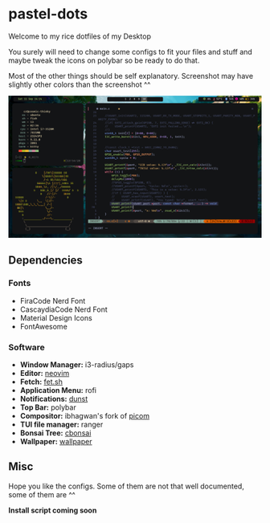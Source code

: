 # pastel-dots
Welcome to my rice dotfiles of my Desktop

You surely will need to change some configs to fit your files and stuff and maybe tweak the icons on polybar so be ready to do that. 

Most of the other things should be self explanatory. Screenshot may have slightly other colors than the screenshot ^^

![](https://github.com/cosmicraccoon/thinky-nature-dots/blob/main/screen.png?raw=true)

## Dependencies

### Fonts

- FiraCode Nerd Font
- CascaydiaCode Nerd Font
- Material Design Icons
- FontAwesome

### Software
- **Window Manager:** i3-radius/gaps
- **Editor:** [neovim](https://github.com/neovim/neovim)
- **Fetch:** [fet.sh](https://github.com/6gk/fet.sh)
- **Application Menu:** rofi 
- **Notifications:** [dunst](https://github.com/dunst-project/dunst)
- **Top Bar:** polybar
- **Compositor:** ibhagwan's fork of [picom](https://github.com/ibhagwan/picom)
- **TUI file manager:** ranger 
- **Bonsai Tree:** [cbonsai](https://gitlab.com/jallbrit/cbonsai)
- **Wallpaper:** [wallpaper](https://www.artstation.com/artwork/eaW1yZ)

## Misc

Hope you like the configs. Some of them are not that well documented, some of them are ^^

**Install script coming soon**
